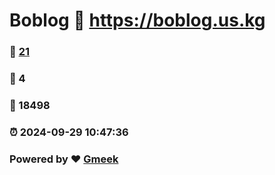 # Boblog :link: https://boblog.us.kg 
### :page_facing_up: [21](https://boblog.us.kg/tag.html) 
### :speech_balloon: 4 
### :hibiscus: 18498 
### :alarm_clock: 2024-09-29 10:47:36 
### Powered by :heart: [Gmeek](https://github.com/Meekdai/Gmeek)

